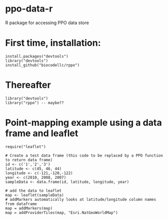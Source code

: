 # ppo-data-r
R package for accessing PPO data store

# First time, installation:
```
install.packages("devtools")
library("devtools")
install_github("biocodellc/rppo")
```

# Thereafter
```
library("devtools")
library("rppo") -- maybe??
```

# Point-mapping example using a data frame and leaflet
```
require("leaflet")

# Create a test data frame (this code to be replaced by a PPO function to return data frame)
id <- c('1','2','3')
latitude <- c(45, 46, 44)
longitude <- c(-121,-120,-122)
year <- c(2010, 2008, 2007)
sampleData <- data.frame(id, latitude, longitude, year)

# add the data to leaflet
map <- leaflet(sampleData)
# addMarkers automatically looks at latitude/longitude column names from dataframe
map = addMarkers(map)
map = addProviderTiles(map, "Esri.NatGeoWorldMap")

```
